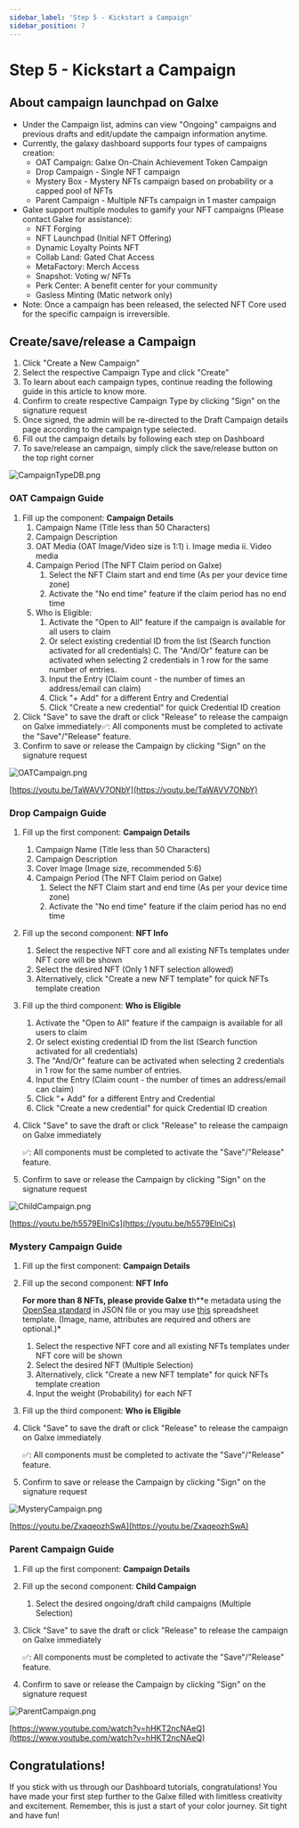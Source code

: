 ```yaml
---
sidebar_label: 'Step 5 - Kickstart a Campaign'
sidebar_position: 7
---
```


# Step 5 - Kickstart a Campaign

## About campaign launchpad on Galxe

- Under the Campaign list, admins can view "Ongoing" campaigns and previous drafts and edit/update the campaign information anytime.
- Currently, the galaxy dashboard supports four types of campaigns creation:
    - OAT Campaign: Galxe On-Chain Achievement Token Campaign
    - Drop Campaign - Single NFT campaign
    - Mystery Box - Mystery NFTs campaign based on probability or a capped pool of NFTs
    - Parent Campaign - Multiple NFTs campaign in 1 master campaign
- Galxe support multiple modules to gamify your NFT campaigns (Please contact Galxe for assistance):
    - NFT Forging
    - NFT Launchpad (Initial NFT Offering)
    - Dynamic Loyalty Points NFT
    - Collab Land: Gated Chat Access
    - MetaFactory: Merch Access
    - Snapshot: Voting w/ NFTs
    - Perk Center: A benefit center for your community
    - Gasless Minting (Matic network only)
- Note: Once a campaign has been released, the selected NFT Core used for the specific campaign is irreversible.

## Create/save/release a Campaign

1. Click "Create a New Campaign"
2. Select the respective Campaign Type and click "Create"
3. To learn about each campaign types, continue reading the following guide in this article to know more.
4. Confirm to create respective Campaign Type by clicking "Sign" on the signature request
5. Once signed, the admin will be re-directed to the Draft Campaign details page according to the campaign type selected.
6. Fill out the campaign details by following each step on Dashboard
7. To save/release an campaign, simply click the save/release button on the top right corner

![CampaignTypeDB.png](assets/CampaignTypeDB.png)

### OAT Campaign Guide

1. Fill up the component: **Campaign Details**
    1. Campaign Name (Title less than 50 Characters)
    2. Campaign Description
    3. OAT Media  (OAT Image/Video size is 1:1)
    i. Image media
    ii. Video media
    4. Campaign Period (The NFT Claim period on Galxe)
        1. Select the NFT Claim start and end time (As per your device time zone)
        2. Activate the "No end time" feature if the claim period has no end time
    5. Who is Eligible:
        1. Activate the "Open to All" feature if the campaign is available for all users to claim
        2. Or select existing credential ID from the list (Search function activated for all credentials)
        C. The "And/Or" feature can be activated when selecting 2 credentials in 1 row for the same number of entries.
        3. Input the Entry (Claim count - the number of times an address/email can claim)
        4. Click "+ Add" for a different Entry and Credential
        5. Click "Create a new credential" for quick Credential ID creation
2. Click "Save" to save the draft or click "Release" to release the campaign on Galxe immediately✅: All components must be completed to activate the "Save"/"Release" feature.
3. Confirm to save or release the Campaign by clicking "Sign" on the signature request

![OATCampaign.png](assets/OATCampaign.png)

[https://youtu.be/TaWAVV7ONbY](https://youtu.be/TaWAVV7ONbY)

### Drop Campaign Guide

1. Fill up the first component: **Campaign Details**
    1. Campaign Name (Title less than 50 Characters)
    2. Campaign Description
    3. Cover Image (Image size, recommended 5:6)
    4. Campaign Period (The NFT Claim period on Galxe)
        1. Select the NFT Claim start and end time (As per your device time zone)
        2. Activate the "No end time" feature if the claim period has no end time
2. Fill up the second component: **NFT Info**
    1. Select the respective NFT core and all existing NFTs templates under NFT core will be shown
    2. Select the desired NFT (Only 1 NFT selection allowed)
    3. Alternatively, click "Create a new NFT template" for quick NFTs template creation
3. Fill up the third component: **Who is Eligible**
    1. Activate the "Open to All" feature if the campaign is available for all users to claim
    2. Or select existing credential ID from the list (Search function activated for all credentials)
    3. The "And/Or" feature can be activated when selecting 2 credentials in 1 row for the same number of entries.
    4. Input the Entry (Claim count - the number of times an address/email can claim)
    5. Click "+ Add" for a different Entry and Credential
    6. Click "Create a new credential" for quick Credential ID creation
4. Click "Save" to save the draft or click "Release" to release the campaign on Galxe immediately

    ✅: All components must be completed to activate the "Save"/"Release" feature.

5. Confirm to save or release the Campaign by clicking "Sign" on the signature request

![ChildCampaign.png](assets/ChildCampaign.png)

[https://youtu.be/h5579EIniCs](https://youtu.be/h5579EIniCs)

### Mystery Campaign Guide

1. Fill up the first component: **Campaign Details**
2. Fill up the second component: **NFT Info**

    **For more than 8 NFTs, please provide Galxe t**h**e metadata using the [OpenSea standard](https://docs.opensea.io/docs/metadata-standards) in JSON file or you may use [this](https://docs.google.com/spreadsheets/d/1r-yoW7AWHHJgU-byVyYR78W68SXVF6DQ/edit#gid=1378905338) spreadsheet template. (Image, name, attributes are required and others are optional.)*

    1. Select the respective NFT core and all existing NFTs templates under NFT core will be shown
    2. Select the desired NFT (Multiple Selection)
    3. Alternatively, click "Create a new NFT template" for quick NFTs template creation
    4. Input the weight (Probability) for each NFT
3. Fill up the third component: **Who is Eligible**
4. Click "Save" to save the draft or click "Release" to release the campaign on Galxe immediately

    ✅: All components must be completed to activate the "Save"/"Release" feature.

5. Confirm to save or release the Campaign by clicking "Sign" on the signature request

![MysteryCampaign.png](assets/MysteryCampaign.png)

[https://youtu.be/ZxaqeozhSwA](https://youtu.be/ZxaqeozhSwA)

### Parent Campaign Guide

1. Fill up the first component: **Campaign Details**
2. Fill up the second component: **Child Campaign**
    1. Select the desired ongoing/draft child campaigns (Multiple Selection)
3. Click "Save" to save the draft or click "Release" to release the campaign on Galxe immediately

    ✅: All components must be completed to activate the "Save"/"Release" feature.

4. Confirm to save or release the Campaign by clicking "Sign" on the signature request

![ParentCampaign.png](assets/ParentCampaign.png)

[https://www.youtube.com/watch?v=hHKT2ncNAeQ](https://www.youtube.com/watch?v=hHKT2ncNAeQ)

## Congratulations!

If you stick with us through our Dashboard tutorials, congratulations! You have made your first step further to the Galxe filled with limitless creativity and excitement. Remember, this is just a start of your color journey. Sit tight and have fun!
